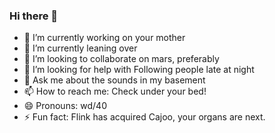 ### Hi there 👋

- 🔭 I’m currently working on your mother
- 🌱 I’m currently leaning over
- 👯 I’m looking to collaborate on mars, preferably
- 🤔 I’m looking for help with Following people late at night
- 💬 Ask me about the sounds in my basement
- 📫 How to reach me: Check under your bed!
- 😄 Pronouns: wd/40
- ⚡ Fun fact: Flink has acquired Cajoo, your organs are next.

